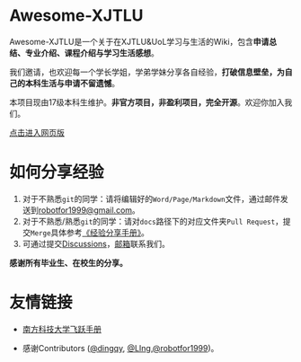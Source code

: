 # Awesome-XJTLU

Awesome-XJTLU是一个关于在XJTLU&UoL学习与生活的Wiki，包含**申请总结、专业介绍、课程介绍与学习生活感想**。

我们邀请，也欢迎每一个学长学姐，学弟学妹分享各自经验，**打破信息壁垒，为自己的本科生活与申请不留遗憾**。

本项目现由17级本科生维护。**非官方项目，非盈利项目，完全开源**。欢迎你加入我们。

[点击进入网页版](https://robotfor1999.github.io/awesome-xjtlu/#/)

# 如何分享经验

1. 对于不熟悉`git`的同学：请将编辑好的`Word/Page/Markdown`文件，通过邮件发送到[robotfor1999@gmail.com](mailto:robotfor1999@gmail.com)。
2. 对于不熟悉/熟悉`git`的同学：请对`docs`路径下的对应文件夹`Pull Request`，提交`Merge`具体参考[《经验分享手册》](docs/经验分享手册.md)。
3. 可通过提交[Discussions](https://github.com/robotfor1999/awesome-xjtlu/discussions)，[邮箱](mailto:robotfor1999@gmail.com)联系我们。

**感谢所有毕业生、在校生的分享。**

# 友情链接

- [南方科技大学飞跃手册](https://sustech-application.github.io/2020-Fall/#/)

- 感谢Contributors ([@dingqy](https://github.com/dingqy), [@LIng](https://github.com/chongfengling),[@robotfor1999](https://github.com/robotfor1999))。

